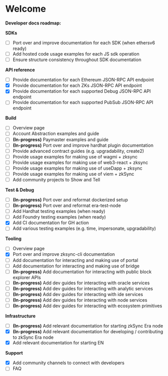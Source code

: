 # Welcome

**Developer docs roadmap:**

**SDKs**

* [ ] Port over and improve documentation for each SDK (when ethersv6 ready)
* [ ] Add hosted code usage examples for each JS sdk operation
* [ ] Ensure structure consistency throughout SDK documentation

**API reference**

* [ ] Provide documentation for each Ethereum JSON-RPC API endpoint
* [x] Provide documentation for each ZKs JSON-RPC API endpoint
* [x] Provide documentation for each supported Debug JSON-RPC API endpoint
* [ ] Provide documentation for each supported PubSub JSON-RPC API endpoint

**Build**

* [ ] Overview page
* [ ] Account Abstraction examples and guide
* [ ] **(In-progress)** Paymaster examples and guide
* [ ] **(In-progress)** Port over and improve hardhat plugin documentation
* [ ] Provide advanced contract guides (e.g. upgradability, create2)
* [ ] Provide usage examples for making use of wagmi + zksync
* [ ] Provide usage examples for making use of web3-react + zksync
* [ ] Provide usage examples for making use of useDapp + zksync
* [ ] Provide usage examples for making use of viem + zkSync
* [ ] Add community projects to Show and Tell

**Test & Debug**

* [ ] **(In-progress)** Port over and reformat dockerized setup
* [ ] **(In-progress)** Port over and reformat era-test-node
* [ ] Add Hardhat testing examples (when ready)
* [ ] Add Foundry testing examples (when ready)
* [x] Add CI documentation for GH action
* [ ] Add various testing examples (e.g. time, impersonate, upgradability)

**Tooling**

* [ ] Overview page
* [x] Port over and improve zksync-cli documentation
* [ ] Add documentation for interacting and making use of portal
* [ ] Add documentation for interacting and making use of bridge
* [ ] **(In-progress)** Add documentation for interacting with public block explorer APIs
* [ ] **(In-progress)** Add dev guides for interacting with oracle services
* [ ] **(In-progress)** Add dev guides for interacting with analytic services
* [ ] **(In-progress)** Add dev guides for interacting with ide services
* [ ] **(In-progress)** Add dev guides for interacting with node services
* [ ] **(In-progress)** Add dev guides for interacting with ecosystem primitives

**Infrastructure**

* [ ] **(In-progress)** Add relevant documentation for starting zkSync Era node
* [x] **(In-progress)** Add relevant documentation for developing / contributing to zkSync Era node
* [x] Add relevant documentation for starting EN

**Support**

* [x] Add community channels to connect with developers
* [ ] FAQ

